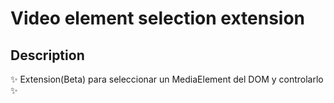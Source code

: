 # Video element selection extension

## Description
✨ Extension(Beta) para seleccionar un MediaElement del DOM y controlarlo ✨
